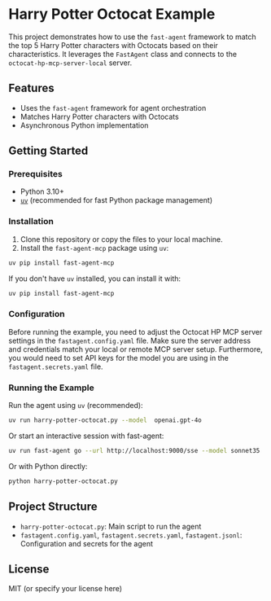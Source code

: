 # Harry Potter Octocat Example

This project demonstrates how to use the `fast-agent` framework to match the top 5 Harry Potter characters with Octocats based on their characteristics. It leverages the `FastAgent` class and connects to the `octocat-hp-mcp-server-local` server.

## Features
- Uses the `fast-agent` framework for agent orchestration
- Matches Harry Potter characters with Octocats
- Asynchronous Python implementation

## Getting Started

### Prerequisites
- Python 3.10+
- [`uv`](https://github.com/astral-sh/uv) (recommended for fast Python package management)


### Installation
1. Clone this repository or copy the files to your local machine.
2. Install the `fast-agent-mcp` package using `uv`:

```bash
uv pip install fast-agent-mcp
```

If you don't have `uv` installed, you can install it with:

```bash
uv pip install fast-agent-mcp 
```

### Configuration
Before running the example, you need to adjust the Octocat HP MCP server settings in the `fastagent.config.yaml` file. Make sure the server address and credentials match your local or remote MCP server setup. Furthermore, you would need to set API keys for the model you are using in the `fastagent.secrets.yaml` file.

### Running the Example

Run the agent using `uv` (recommended):

```bash
uv run harry-potter-octocat.py --model  openai.gpt-4o
```

Or start an interactive session with fast-agent:

```bash
uv run fast-agent go --url http://localhost:9000/sse --model sonnet35
```

Or with Python directly:

```bash
python harry-potter-octocat.py
```

## Project Structure
- `harry-potter-octocat.py`: Main script to run the agent
- `fastagent.config.yaml`, `fastagent.secrets.yaml`, `fastagent.jsonl`: Configuration and secrets for the agent

## License
MIT (or specify your license here)

